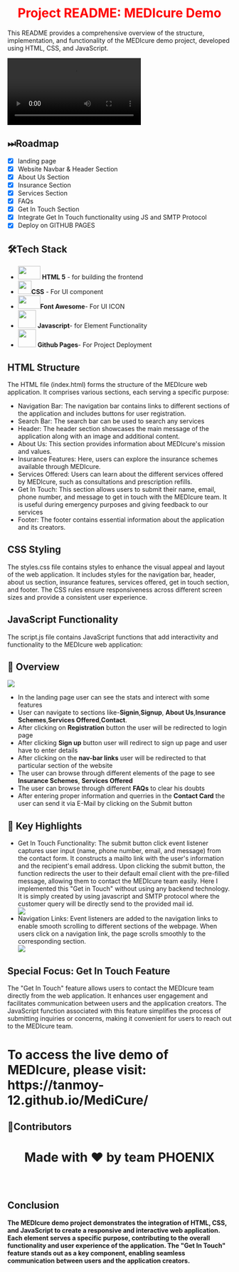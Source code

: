 <h1 style="color:red; text-align:center;">Project README: MEDIcure Demo</h1>


<p>This README provides a comprehensive overview of the structure, implementation, and functionality of the MEDIcure demo project, developed using HTML, CSS, and JavaScript.</p>

<video src="https://github.com/tanmoy-12/MediCure/blob/main/overview.mp4"></video>

## ⏭Roadmap
- [x] landing page
- [x] Website Navbar & Header Section
- [x] About Us Section
- [x] Insurance Section
- [x] Services Section
- [x] FAQs
- [x] Get In Touch Section
- [x] Integrate Get In Touch functionality using JS and SMTP Protocol
- [x] Deploy on GITHUB PAGES

## 🛠️Tech Stack

- <img src="https://clipartcraft.com/images/html5-logo-png-transparent-5.png" height=30px width=50px > **HTML 5** - for building the frontend  <br> 
- <img src = "https://cdn.freebiesupply.com/logos/large/2x/css3-logo-png-transparent.png" height=30px width=30px>**CSS** - For UI component <br>
- <img src="https://seeklogo.com/images/F/font-awesome-logo-6E69605A6D-seeklogo.com.png" height=30px width=50px/>**Font Awesome**- For UI ICON <br>
- <img src = "https://1000logos.net/wp-content/uploads/2020/09/JavaScript-Logo-2048x1280.png" height=40px width=40px> **Javascript**- for Element Functionality <br>
- <img src = "https://pngimg.com/uploads/github/github_PNG28.png" height=40px width=40px> **Github Pages**- For Project Deployment<br>

<h2>HTML Structure</h2>
<p>The HTML file (index.html) forms the structure of the MEDIcure web application. It comprises various sections, each serving a specific purpose:</p>

<ul>
  <li>Navigation Bar: The navigation bar contains links to different sections of the application and includes buttons for user registration.</li>
  <li>Search Bar: The search bar can be used to search any services
  <li>Header: The header section showcases the main message of the application along with an image and additional content.</li>
  <li>About Us: This section provides information about MEDIcure's mission and values.</li>
  <li>Insurance Features: Here, users can explore the insurance schemes available through MEDIcure.</li>
  <li>Services Offered: Users can learn about the different services offered by MEDIcure, such as consultations and prescription refills.</li>
  <li>Get In Touch: This section allows users to submit their name, email, phone number, and message to get in touch with the MEDIcure team. It is useful during emergency purposes and giving feedback to our services</li>
  <li>Footer: The footer contains essential information about the application and its creators.</li>
</ul>

<h2>CSS Styling</h2>
<p>The styles.css file contains styles to enhance the visual appeal and layout of the web application. It includes styles for the navigation bar, header, about us section, insurance features, services offered, get in touch section, and footer. The CSS rules ensure responsiveness across different screen sizes and provide a consistent user experience.</p>

<h2>JavaScript Functionality</h2>
<p>The script.js file contains JavaScript functions that add interactivity and functionality to the MEDIcure web application:</p>

## 🙌 Overview

<img src="image/full.png"><br>


- In the landing page user can see the stats and interect with some features
- User can navigate to sections like-**Signin**,**Signup**, **About Us**,**Insurance Schemes**,**Services Offered**,**Contact**.
- After clicking on **Registration** button the user will be redirected to login page
- After clicking **Sign up** button user will redirect to sign up page and user have to enter details
- After clicking on the **nav-bar links** user will be redirected to that particular section of the website
- The user can browse through different elements of the page to see **Insurance Schemes**, **Services Offered**
- The user can browse through different **FAQs** to clear his doubts
- After entering proper information and querries in the **Contact Card** the user can send it via E-Mail by clicking on the Submit button 


## 🙌 Key Highlights

<ul>
  <li>Get In Touch Functionality: The submit button click event listener captures user input (name, phone number, email, and message) from the contact form. It constructs a mailto link with the user's information and the recipient's email address. Upon clicking the submit button, the function redirects the user to their default email client with the pre-filled message, allowing them to contact the MEDIcure team easily. Here I implemented this "Get in Touch" without using any backend technology. It is simply created by using javascript and SMTP protocol where the customer query will be directly send to the provided mail id.</li>
  <img src="image/contact.png">
  <li>Navigation Links: Event listeners are added to the navigation links to enable smooth scrolling to different sections of the webpage. When users click on a navigation link, the page scrolls smoothly to the corresponding section.</li>
  <img src="image/nav.png">
</ul>

<h2>Special Focus: Get In Touch Feature</h2>
<p>The "Get In Touch" feature allows users to contact the MEDIcure team directly from the web application. It enhances user engagement and facilitates communication between users and the application creators. The JavaScript function associated with this feature simplifies the process of submitting inquiries or concerns, making it convenient for users to reach out to the MEDIcure team.</p>

<h1>To access the live demo of MEDIcure, please visit: https://tanmoy-12.github.io/MediCure/</h1>

## 🌊Contributors
<div>
<h1 align="center">
 <b>Made with ❤️ by team PHOENIX
<h1>
</div>

<h2>Conclusion</h2>
<p>The MEDIcure demo project demonstrates the integration of HTML, CSS, and JavaScript to create a responsive and interactive web application. Each element serves a specific purpose, contributing to the overall functionality and user experience of the application. The "Get In Touch" feature stands out as a key component, enabling seamless communication between users and the application creators.</p>